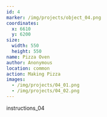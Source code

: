 ```yaml
---
id: 4
marker: /img/projects/object_04.png
coordinates:
  x: 6610
  y: 6200
size:
  width: 550
  height: 550
name: Pizza Oven
author: Anonymous
location: common
action: Making Pizza
images:
  - /img/projects/04_01.png
  - /img/projects/04_02.png
---
```


instructions_04
